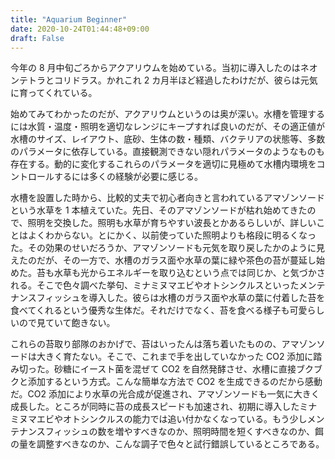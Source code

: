 ```yaml
---
title: "Aquarium Beginner"
date: 2020-10-24T01:44:48+09:00
draft: False
---
```


今年の 8 月中旬ごろからアクアリウムを始めている。当初に導入したのはネオンテトラとコリドラス。かれこれ 2 カ月半ほど経過したわけだが、彼らは元気に育ってくれている。

始めてみてわかったのだが、アクアリウムというのは奥が深い。水槽を管理するには水質・温度・照明を適切なレンジにキープすれば良いのだが、その適正値が水槽のサイズ、レイアウト、底砂、生体の数・種類、バクテリアの状態等、多数のパラメータに依存している。直接観測できない隠れパラメータのようなものも存在する。動的に変化するこれらのパラメータを適切に見極めて水槽内環境をコントロールするには多くの経験が必要に感じる。

水槽を設置した時から、比較的丈夫で初心者向きと言われているアマゾンソードという水草を 1 本植えていた。先日、そのアマゾンソードが枯れ始めてきたので、照明を交換した。照明も水草が育ちやすい波長とかあるらしいが、詳しいことはよくわからない。とにかく、以前使っていた照明よりも格段に明るくなった。その効果のせいだろうか、アマゾンソードも元気を取り戻したかのように見えたのだが、その一方で、水槽のガラス面や水草の葉に緑や茶色の苔が蔓延し始めた。苔も水草も光からエネルギーを取り込むという点では同じか、と気づかされる。そこで色々調べた挙句、ミナミヌマエビやオトシンクルスといったメンテナンスフィッシュを導入した。彼らは水槽のガラス面や水草の葉に付着した苔を食べてくれるという優秀な生体だ。それだけでなく、苔を食べる様子も可愛らしいので見ていて飽きない。

これらの苔取り部隊のおかげで、苔はいったんは落ち着いたものの、アマゾンソードは大きく育たない。そこで、これまで手を出していなかった CO2 添加に踏み切った。砂糖にイースト菌を混ぜて CO2 を自然発酵させ、水槽に直接ブクブクと添加するという方式。こんな簡単な方法で CO2 を生成できるのだから感動だ。CO2 添加により水草の光合成が促進され、アマゾンソードも一気に大きく成長した。ところが同時に苔の成長スピードも加速され、初期に導入したミナミヌマエビやオトシンクルスの能力では追い付かなくなっている。もう少しメンテナンスフィッシュの数を増やすべきなのか、照明時間を短くすべきなのか、餌の量を調整すべきなのか、こんな調子で色々と試行錯誤しているところである。